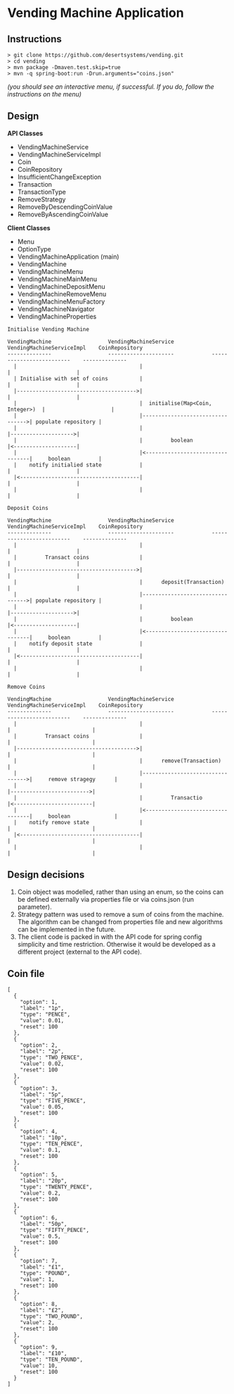 Vending Machine Application
===

Instructions
---

```$xslt
> git clone https://github.com/desertsystems/vending.git
> cd vending
> mvn package -Dmaven.test.skip=true
> mvn -q spring-boot:run -Drun.arguments="coins.json"
```
*(you should see an interactive menu, if successful. If you do, follow the instructions on the menu)*


Design
---

**API Classes**
* VendingMachineService
* VendingMachineServiceImpl
* Coin
* CoinRepository
* InsufficientChangeException
* Transaction
* TransactionType
* RemoveStrategy
* RemoveByDescendingCoinValue
* RemoveByAscendingCoinValue

**Client Classes**

* Menu
* OptionType
* VendingMachineApplication (main)
* VendingMachine
* VendingMachineMenu
* VendingMachineMainMenu
* VendingMachineDepositMenu
* VendingMachineRemoveMenu
* VendingMachineMenuFactory
* VendingMachineNavigator
* VendingMachineProperties


```
Initialise Vending Machine

VendingMachine                  VendingMachineService            VendingMachineServiceImpl    CoinRepository
--------------                  ---------------------            -------------------------    --------------
  |                                       |                                  |                     |
  | Initialise with set of coins          |                                  |                     |
  |-------------------------------------->|                                  |                     |
  |                                       |  initialise(Map<Coin, Integer>)  |                     |
  |                                       |--------------------------------->| populate repository |
  |                                       |                                  |-------------------->|
  |                                       |         boolean                  |<--------------------|
  |                                       |<---------------------------------|     boolean         |
  |    notify initialied state            |                                  |                     |
  |<--------------------------------------|                                  |                     |
  |                                       |                                  |                     |
```

```
Deposit Coins

VendingMachine                  VendingMachineService            VendingMachineServiceImpl    CoinRepository
--------------                  ---------------------            -------------------------    --------------
  |                                       |                                  |                     |
  |         Transact coins                |                                  |                     |
  |-------------------------------------->|                                  |                     |
  |                                       |      deposit(Transaction)        |                     |
  |                                       |--------------------------------->| populate repository |
  |                                       |                                  |-------------------->|
  |                                       |         boolean                  |<--------------------|
  |                                       |<---------------------------------|     boolean         |
  |    notify deposit state               |                                  |                     |
  |<--------------------------------------|                                  |                     |
  |                                       |                                  |                     |
```

```
Remove Coins

VendingMachine                  VendingMachineService            VendingMachineServiceImpl    CoinRepository
--------------                  ---------------------            -------------------------    --------------
  |                                       |                                  |                          |
  |         Transact coins                |                                  |                          |
  |-------------------------------------->|                                  |                          |
  |                                       |      remove(Transaction)         |                          |
  |                                       |--------------------------------->|     remove stragegy      |
  |                                       |                                  |------------------------->|
  |                                       |         Transactio               |<-------------------------|
  |                                       |<---------------------------------|     boolean              |
  |    notify remove state                |                                  |                          |
  |<--------------------------------------|                                  |                          |
  |                                       |                                  |                          |
```

Design decisions 
---
1. Coin object was modelled, rather than using an enum, so the coins can be defined externally via properties file or via coins.json (run parameter).
2. Strategy pattern was used to remove a sum of coins from the machine. The algorithm can be changed from properties file and new algorithms can be implemented in the future.
3. The client code is packed in with the API code for spring config simplicity and time restriction. Otherwise it would be developed as a different project (external to the API code).

Coin file
---
```$xslt
[
  {
    "option": 1,
    "label": "1p",
    "type": "PENCE",
    "value": 0.01,
    "reset": 100
  },
  {
    "option": 2,
    "label": "2p",
    "type": "TWO_PENCE",
    "value": 0.02,
    "reset": 100
  },
  {
    "option": 3,
    "label": "5p",
    "type": "FIVE_PENCE",
    "value": 0.05,
    "reset": 100
  },
  {
    "option": 4,
    "label": "10p",
    "type": "TEN_PENCE",
    "value": 0.1,
    "reset": 100
  },
  {
    "option": 5,
    "label": "20p",
    "type": "TWENTY_PENCE",
    "value": 0.2,
    "reset": 100
  },
  {
    "option": 6,
    "label": "50p",
    "type": "FIFTY_PENCE",
    "value": 0.5,
    "reset": 100
  },
  {
    "option": 7,
    "label": "£1",
    "type": "POUND",
    "value": 1,
    "reset": 100
  },
  {
    "option": 8,
    "label": "£2",
    "type": "TWO_POUND",
    "value": 2,
    "reset": 100
  },
  {
    "option": 9,
    "label": "£10",
    "type": "TEN_POUND",
    "value": 10,
    "reset": 100
  }
]
```
